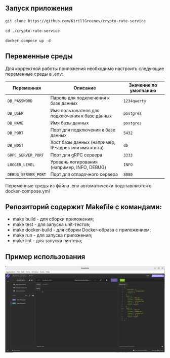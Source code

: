 ## Запуск приложения

`git clone https://github.com/KirillGreenev/crypto-rate-service`

`cd ./crypto-rate-service`

`docker-compose up -d`

## Переменные среды

Для корректной работы приложения необходимо настроить следующие переменные среды в .env:

| Переменная         | Описание                                               | Значение по умолчанию |
|--------------------|--------------------------------------------------------|-----------------------|
| `DB_PASSWORD`      | Пароль для подключения к базе данных                   | `1234qwerty`         |
| `DB_USER`          | Имя пользователя для подключения к базе данных         | `postgres`           |
| `DB_NAME`          | Имя базы данных                                        | `postgres`           |
| `DB_PORT`          | Порт для подключения к базе данных                     | `5432`               |
| `DB_HOST`          | Хост базы данных (например, IP-адрес или имя хоста)   | `db`                  |
| `GRPC_SERVER_PORT` | Порт для gRPC сервера                                  | `3333`               |
| `LOGGER_LEVEL`     | Уровень логирования (например, INFO, DEBUG)           | `INFO`               |
| `DEBUG_SERVER_PORT`| Порт для отладочного сервера                          | `8080`               |

Переменные среды из файла .env автоматически подставляются в docker-compose.yml

##  Репозиторий содержит Makefile с командами:
- make build - для сборки приложения;
- make test - для запуска unit-тестов;
- make docker-build - для сборки Docker-образа с приложением;
- make run - для запуска приложения;
- make lint - для запуска линтера;


## Пример использования
![img.png](img.png)